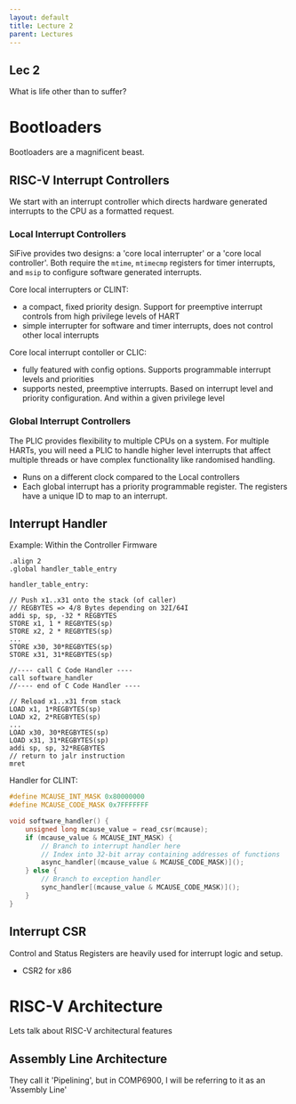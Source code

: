 ```yaml
---
layout: default
title: Lecture 2
parent: Lectures
---
```


## Lec 2

What is life other than to suffer?

# Bootloaders

Bootloaders are a magnificent beast.

## RISC-V Interrupt Controllers

We start with an interrupt controller which directs hardware generated interrupts to the CPU as a formatted request.

### Local Interrupt Controllers

SiFive provides two designs: a 'core local interrupter' or a 'core local controller'. Both require the `mtime`, `mtimecmp` registers for timer interrupts, and `msip` to configure software generated interrupts.

Core local interrupters or CLINT:

- a compact, fixed priority design. Support for preemptive interrupt controls from high privilege levels of HART
- simple interrupter for software and timer interrupts, does not control other local interrupts

Core local interrupt contoller or CLIC:

- fully featured with config options. Supports programmable interrupt levels and priorities
- supports nested, preemptive interrupts. Based on interrupt level and priority configuration. And within a given privilege level

### Global Interrupt Controllers

The PLIC provides flexibility to multiple CPUs on a system. For multiple HARTs, you will need a PLIC to handle higher level interrupts that affect multiple threads or have complex functionality like randomised handling.

- Runs on a different clock compared to the Local controllers
- Each global interrupt has a priority programmable register. The registers have a unique ID to map to an interrupt.

## Interrupt Handler

Example: Within the Controller Firmware

```
.align 2
.global handler_table_entry

handler_table_entry:

// Push x1..x31 onto the stack (of caller)
// REGBYTES => 4/8 Bytes depending on 32I/64I
addi sp, sp, -32 * REGBYTES
STORE x1, 1 * REGBYTES(sp)
STORE x2, 2 * REGBYTES(sp)
...
STORE x30, 30*REGBYTES(sp)
STORE x31, 31*REGBYTES(sp)

//---- call C Code Handler ----
call software_handler
//---- end of C Code Handler ----

// Reload x1..x31 from stack
LOAD x1, 1*REGBYTES(sp)
LOAD x2, 2*REGBYTES(sp)
...
LOAD x30, 30*REGBYTES(sp)
LOAD x31, 31*REGBYTES(sp)
addi sp, sp, 32*REGBYTES
// return to jalr instruction
mret
```

Handler for CLINT:

```c
#define MCAUSE_INT_MASK 0x80000000
#define MCAUSE_CODE_MASK 0x7FFFFFFF

void software_handler() {
    unsigned long mcause_value = read_csr(mcause);
    if (mcause_value & MCAUSE_INT_MASK) {
        // Branch to interrupt handler here
        // Index into 32-bit array containing addresses of functions
        async_handler[(mcause_value & MCAUSE_CODE_MASK)]();
    } else {
        // Branch to exception handler
        sync_handler[(mcause_value & MCAUSE_CODE_MASK)]();
    }
}
```

## Interrupt CSR
Control and Status Registers are heavily used for interrupt logic and setup.
- CSR2 for x86

# RISC-V Architecture

Lets talk about RISC-V architectural features

## Assembly Line Architecture
They call it 'Pipelining', but in COMP6900, I will be referring to it as an 'Assembly Line'


